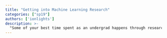 ```yaml
---
title: "Getting into Machine Learning Research"
categories: ["sp19"]
authors: ['ionlights']
description: >-
  "Some of your best time spent as an undergrad happens through research. You have the opportunity to world with experts in their field, just by attending a university. Though, most of us squander that opportunity because reaching out is daunting. Let's overcome that challenge together with some tips and tricks from current undergrad researchers at UCF!"
---
```


 

